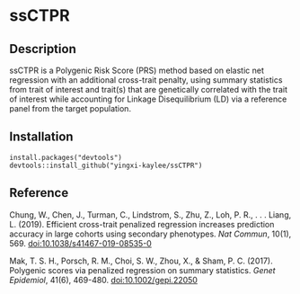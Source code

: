 # ssCTPR

## Description

ssCTPR is a Polygenic Risk Score (PRS) method based on elastic net regression with an additional cross-trait penalty, using summary statistics from trait of interest and trait(s) that are genetically correlated with the trait of interest while accounting for Linkage Disequilibrium (LD) via a reference panel from the target population.

## Installation

    install.packages("devtools")
    devtools::install_github("yingxi-kaylee/ssCTPR")
    
## Reference

Chung, W., Chen, J., Turman, C., Lindstrom, S., Zhu, Z., Loh, P. R., . . . Liang, L. (2019). Efficient cross-trait penalized regression increases prediction accuracy in large cohorts using secondary phenotypes. *Nat Commun*, 10(1), 569. [doi:10.1038/s41467-019-08535-0](https://doi:10.1038/s41467-019-08535-0)

Mak, T. S. H., Porsch, R. M., Choi, S. W., Zhou, X., & Sham, P. C. (2017). Polygenic scores via penalized regression on summary statistics. *Genet Epidemiol*, 41(6), 469-480. [doi:10.1002/gepi.22050](https://doi.org/10.1002/gepi.22050)